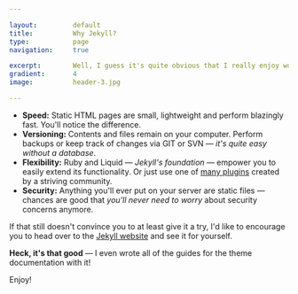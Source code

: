 ```yaml
---

layout:			default
title:  		Why Jekyll?
type:			page
navigation: 	true

excerpt: 		Well, I guess it's quite obvious that I really enjoy working with Jekyll — <b>with good reasons</b> — so let me just briefly suggest some of the benefits of using a static site generator in favor of a heavy dynamic, database driven content management system.
gradient: 		4
image: 			header-3.jpg

---
```


- **Speed:** Static HTML pages are small, lightweight and perform blazingly fast. You'll notice the difference.
- **Versioning:** Contents and files remain on your computer. Perform backups or keep track of changes via GIT or SVN — *it's quite easy without a database*.
- **Flexibility:** Ruby and Liquid — *Jekyll's foundation* — empower you to easily extend its functionality. Or just use one of [many plugins](http://jekyllrb.com/docs/plugins/) created by a striving community.
- **Security:** Anything you'll ever put on your server are static files — chances are good that *you'll never need to worry* about security concerns anymore.

If that still doesn't convince you to at least give it a try, I'd like to encourage you to head over to the [Jekyll website](http://jekyllrb.com) and see it for yourself.

**Heck, it's that good** — I even wrote all of the guides for the theme documentation with it!

Enjoy!
